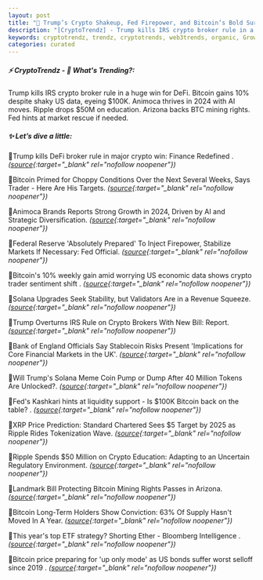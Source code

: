 ```yaml
---
layout: post
title: "🌅 Trump’s Crypto Shakeup, Fed Firepower, and Bitcoin’s Bold Surge"
description: "[CryptoTrendz] - Trump kills IRS crypto broker rule in a huge win for DeFi. Bitcoin gains 10% despite shaky US data, eyeing $100K. Animoca thrives in 2024 with AI moves. Ripple drops $50M on education. Arizona backs BTC mining rights. Fed hints at market rescue if needed."
keywords: cryptotrendz, trendz, cryptotrends, web3trends, organic, Growth, Revenue, crypto, Stablecoin, Bitcoin, AI, Mining
categories: curated
---
```


##### ⚡ CryptoTrendz - 📌 *What's Trending?:*

Trump kills IRS crypto broker rule in a huge win for DeFi. Bitcoin gains 10% despite shaky US data, eyeing $100K. Animoca thrives in 2024 with AI moves. Ripple drops $50M on education. Arizona backs BTC mining rights. Fed hints at market rescue if needed.

##### ✨ *Let’s dive a little:*


🔹Trump kills DeFi broker rule in major crypto win: Finance Redefined . *([source](https://s.avyag.com/y1vw){:target="_blank" rel="nofollow noopener"})*

🔹Bitcoin Primed for Choppy Conditions Over the Next Several Weeks, Says Trader - Here Are His Targets. *([source](https://s.avyag.com/680m){:target="_blank" rel="nofollow noopener"})*

🔹Animoca Brands Reports Strong Growth in 2024, Driven by AI and Strategic Diversification. *([source](https://s.avyag.com/sac8){:target="_blank" rel="nofollow noopener"})*

🔹Federal Reserve 'Absolutely Prepared' To Inject Firepower, Stabilize Markets If Necessary: Fed Official. *([source](https://s.avyag.com/km9g){:target="_blank" rel="nofollow noopener"})*

🔹Bitcoin's 10% weekly gain amid worrying US economic data shows crypto trader sentiment shift . *([source](https://s.avyag.com/iqw3){:target="_blank" rel="nofollow noopener"})*

🔹Solana Upgrades Seek Stability, but Validators Are in a Revenue Squeeze. *([source](https://s.avyag.com/l7bf){:target="_blank" rel="nofollow noopener"})*

🔹Trump Overturns IRS Rule on Crypto Brokers With New Bill: Report. *([source](https://s.avyag.com/wkpw){:target="_blank" rel="nofollow noopener"})*

🔹Bank of England Officials Say Stablecoin Risks Present 'Implications for Core Financial Markets in the UK'. *([source](https://s.avyag.com/zn2h){:target="_blank" rel="nofollow noopener"})*

🔹Will Trump's Solana Meme Coin Pump or Dump After 40 Million Tokens Are Unlocked?. *([source](https://s.avyag.com/3xg5){:target="_blank" rel="nofollow noopener"})*

🔹Fed's Kashkari hints at liquidity support - Is $100K Bitcoin back on the table? . *([source](https://s.avyag.com/81vk){:target="_blank" rel="nofollow noopener"})*

🔹XRP Price Prediction: Standard Chartered Sees $5 Target by 2025 as Ripple Rides Tokenization Wave. *([source](https://s.avyag.com/83yq){:target="_blank" rel="nofollow noopener"})*

🔹Ripple Spends $50 Million on Crypto Education: Adapting to an Uncertain Regulatory Environment. *([source](https://s.avyag.com/vlze){:target="_blank" rel="nofollow noopener"})*

🔹Landmark Bill Protecting Bitcoin Mining Rights Passes in Arizona. *([source](https://s.avyag.com/lbxp){:target="_blank" rel="nofollow noopener"})*

🔹Bitcoin Long-Term Holders Show Conviction: 63% Of Supply Hasn't Moved In A Year. *([source](https://s.avyag.com/hspd){:target="_blank" rel="nofollow noopener"})*

🔹This year's top ETF strategy? Shorting Ether - Bloomberg Intelligence . *([source](https://s.avyag.com/76jc){:target="_blank" rel="nofollow noopener"})*

🔹Bitcoin price preparing for 'up only mode' as US bonds suffer worst selloff since 2019 . *([source](https://s.avyag.com/iefq){:target="_blank" rel="nofollow noopener"})*
